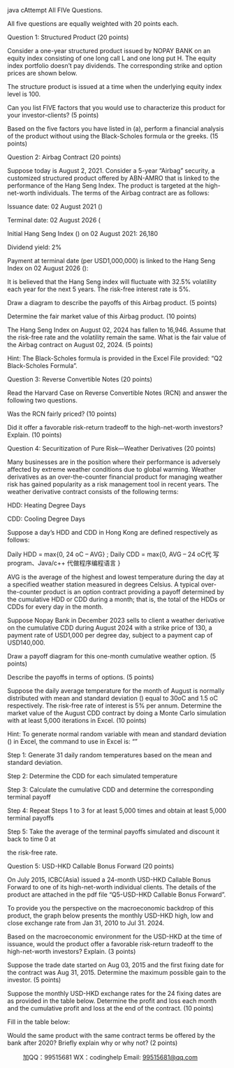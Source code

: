 java cAttempt All FIVe Questions.

All five questions are equally weighted with 20 points each.

Question 1: Structured Product (20 points)

Consider a one-year structured product issued by NOPAY BANK on an equity index consisting of one long call L and one long put H. The equity index portfolio doesn’t pay dividends. The corresponding strike and option prices are shown below.

The structure product is issued at a time when the underlying equity index level is 100.

Can you list FIVE factors that you would use to characterize this product for your investor-clients? (5 points)

Based on the five factors you have listed in (a), perform a financial analysis of the product without using the Black-Scholes formula or the greeks. (15 points)

Question 2: Airbag Contract (20 points)

Suppose today is August 2, 2021. Consider a 5-year “Airbag” security, a customized structured product offered by ABN-AMRO that is linked to the performance of the Hang Seng Index. The product is targeted at the high-net-worth individuals. The terms of the Airbag contract are as follows:

Issuance date: 02 August 2021 ()

Terminal date: 02 August 2026 (

Initial Hang Seng Index () on 02 August 2021: 26,180

Dividend yield: 2%

Payment at terminal date (per USD1,000,000) is linked to the Hang Seng Index on 02 August 2026 ():

It is believed that the Hang Seng index will fluctuate with 32.5% volatility each year for the next 5 years. The risk-free interest rate is 5%.

Draw a diagram to describe the payoffs of this Airbag product. (5 points)

Determine the fair market value of this Airbag product. (10 points)

The Hang Seng Index on August 02, 2024 has fallen to 16,946. Assume that the risk-free rate and the volatility remain the same. What is the fair value of the Airbag contract on August 02, 2024. (5 points)

Hint: The Black-Scholes formula is provided in the Excel File provided: “Q2 Black-Scholes Formula”.

Question 3: Reverse Convertible Notes (20 points)

Read the Harvard Case on Reverse Convertible Notes (RCN) and answer the following two questions.

Was the RCN fairly priced? (10 points)

Did it offer a favorable risk-return tradeoff to the high-net-worth investors? Explain. (10 points)

Question 4: Securitization of Pure Risk—Weather Derivatives (20 points)

Many businesses are in the position where their performance is adversely affected by extreme weather conditions due to global warming. Weather derivatives as an over-the-counter financial product for managing weather risk has gained popularity as a risk management tool in recent years. The weather derivative contract consists of the following terms:

HDD: Heating Degree Days

CDD: Cooling Degree Days

Suppose a day’s HDD and CDD in Hong Kong are defined respectively as follows:

Daily HDD = max{0, 24 oC – AVG} ; Daily CDD = max{0, AVG – 24 oC代 写program、Java/c++
代做程序编程语言 }

AVG is the average of the highest and lowest temperature during the day at a specified weather station measured in degrees Celsius. A typical over-the-counter product is an option contract providing a payoff determined by the cumulative HDD or CDD during a month; that is, the total of the HDDs or CDDs for every day in the month.

Suppose Nopay Bank in December 2023 sells to client a weather derivative on the cumulative CDD during August 2024 with a strike price of 130, a payment rate of USD1,000 per degree day, subject to a payment cap of USD140,000.

Draw a payoff diagram for this one-month cumulative weather option. (5 points)

Describe the payoffs in terms of options. (5 points)

Suppose the daily average temperature for the month of August is normally distributed with mean and standard deviation () equal to 30oC and 1.5 oC respectively. The risk-free rate of interest is 5% per annum. Determine the market value of the August CDD contract by doing a Monte Carlo simulation with at least 5,000 iterations in Excel. (10 points)

Hint: To generate normal random variable with mean and standard deviation () in Excel, the command to use in Excel is: “”

Step 1: Generate 31 daily random temperatures based on the mean and standard deviation.

Step 2: Determine the CDD for each simulated temperature

Step 3: Calculate the cumulative CDD and determine the corresponding terminal payoff

Step 4: Repeat Steps 1 to 3 for at least 5,000 times and obtain at least 5,000 terminal payoffs

Step 5: Take the average of the terminal payoffs simulated and discount it back to time 0 at

the risk-free rate.

Question 5: USD-HKD Callable Bonus Forward (20 points)

On July 2015, ICBC(Asia) issued a 24-month USD-HKD Callable Bonus Forward to one of its high-net-worth individual clients. The details of the product are attached in the pdf file “Q5-USD-HKD Callable Bonus Forward”.

To provide you the perspective on the macroeconomic backdrop of this product, the graph below presents the monthly USD-HKD high, low and close exchange rate from Jan 31, 2010 to Jul 31. 2024.

Based on the macroeconomic environment for the USD-HKD at the time of issuance, would the product offer a favorable risk-return tradeoff to the high-net-worth investors? Explain. (3 points)

Suppose the trade date started on Aug 03, 2015 and the first fixing date for the contract was Aug 31, 2015. Determine the maximum possible gain to the investor. (5 points)

Suppose the monthly USD-HKD exchange rates for the 24 fixing dates are as provided in the table below. Determine the profit and loss each month and the cumulative profit and loss at the end of the contract. (10 points)

Fill in the table below:

Would the same product with the same contract terms be offered by the bank after 2020? Briefly explain why or why not? (2 points)

         
加QQ：99515681  WX：codinghelp  Email: 99515681@qq.com

